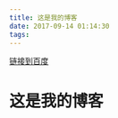 ```yaml
---
title: 这是我的博客
date: 2017-09-14 01:14:30
tags:
---
```

[链接到百度](https://www.baidu.com)

<html lang="en">

<head>
    <title></title>
    <meta charset="UTF-8">
    <meta name="viewport" content="width=device-width, initial-scale=1">
    <link href="css/style.css" rel="stylesheet">
</head>

<body>
    <h1>这是我的博客</h1>
</body>

</html>
